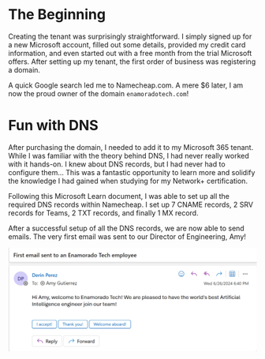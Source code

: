# The Beginning

Creating the tenant was surprisingly straightforward. I simply signed up for a new Microsoft account, filled out some details, provided my credit card information, and even started out with a free month from the trial Microsoft offers. After setting up my tenant, the first order of business was registering a domain.

A quick Google search led me to Namecheap.com. A mere $6 later, I am now the proud owner of the domain `enamoradotech.com`!

# Fun with DNS

After purchasing the domain, I needed to add it to my Microsoft 365 tenant. While I was familiar with the theory behind DNS, I had never really worked with it hands-on. I knew about DNS records, but I had never had to configure them... This was a fantastic opportunity to learn more and solidify the knowledge I had gained when studying for my Network+ certification.

Following this Microsoft Learn document, I was able to set up all the required DNS records within Namecheap. I set up 7 CNAME records, 2 SRV records for Teams, 2 TXT records, and finally 1 MX record.

After a successful setup of all the DNS records, we are now able to send emails. The very first email was sent to our Director of Engineering, Amy!

![screenshot of first email.](https://github.com/derinp/EnamoradoTech/blob/main/images/firstemail.png)
